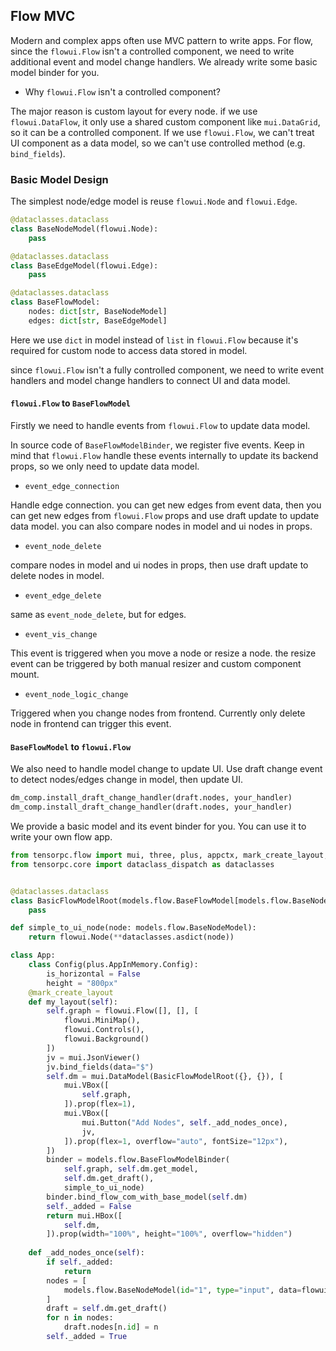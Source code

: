 ## Flow MVC

Modern and complex apps often use MVC pattern to write apps. For flow, since the `flowui.Flow` isn't a controlled component, we need to write additional event and model change handlers. We already write some basic model binder for you.

* Why `flowui.Flow` isn't a controlled component?

The major reason is custom layout for every node. if we use `flowui.DataFlow`, it only use a shared custom component like `mui.DataGrid`, so it can be a controlled component. If we use `flowui.Flow`, we can't treat UI component as a data model, so we can't use controlled method (e.g. `bind_fields`).

### Basic Model Design

The simplest node/edge model is reuse `flowui.Node` and `flowui.Edge`.

```py
@dataclasses.dataclass
class BaseNodeModel(flowui.Node):
    pass

@dataclasses.dataclass
class BaseEdgeModel(flowui.Edge):
    pass

@dataclasses.dataclass
class BaseFlowModel:
    nodes: dict[str, BaseNodeModel]
    edges: dict[str, BaseEdgeModel]

```

Here we use `dict` in model instead of `list` in `flowui.Flow` because it's required for custom node to access data stored in model.

since `flowui.Flow` isn't a fully controlled component, we need to write event handlers and model change handlers to connect UI and data model.

#### `flowui.Flow` to `BaseFlowModel`

Firstly we need to handle events from `flowui.Flow` to update data model.

In source code of `BaseFlowModelBinder`, we register five events. Keep in mind that `flowui.Flow` handle these events internally to update its backend props, so we only need to update data model.

* `event_edge_connection`

Handle edge connection. you can get new edges from event data, then you can get new edges from `flowui.Flow` props and use draft update to update data model. you can also compare nodes in model and ui nodes in props.

* `event_node_delete`

compare nodes in model and ui nodes in props, then use draft update to delete nodes in model.

* `event_edge_delete` 

same as `event_node_delete`, but for edges.

* `event_vis_change`

This event is triggered when you move a node or resize a node. the resize event can be triggered by both manual resizer and custom component mount.

* `event_node_logic_change`

Triggered when you change nodes from frontend. Currently only delete node in frontend can trigger this event.

#### `BaseFlowModel` to `flowui.Flow`

We also need to handle model change to update UI. Use draft change event to detect nodes/edges change in model, then update UI.

```py
dm_comp.install_draft_change_handler(draft.nodes, your_handler)
dm_comp.install_draft_change_handler(draft.nodes, your_handler)
```

We provide a basic model and its event binder for you. You can use it to write your own flow app.

```Python
from tensorpc.flow import mui, three, plus, appctx, mark_create_layout, flowui, models
from tensorpc.core import dataclass_dispatch as dataclasses


@dataclasses.dataclass
class BasicFlowModelRoot(models.flow.BaseFlowModel[models.flow.BaseNodeModel, models.flow.BaseEdgeModel]):
    pass 

def simple_to_ui_node(node: models.flow.BaseNodeModel):
    return flowui.Node(**dataclasses.asdict(node))

class App:
    class Config(plus.AppInMemory.Config):
        is_horizontal = False
        height = "800px"
    @mark_create_layout
    def my_layout(self):
        self.graph = flowui.Flow([], [], [
            flowui.MiniMap(),
            flowui.Controls(),
            flowui.Background()
        ])
        jv = mui.JsonViewer()
        jv.bind_fields(data="$")
        self.dm = mui.DataModel(BasicFlowModelRoot({}, {}), [
            mui.VBox([
                self.graph,
            ]).prop(flex=1),
            mui.VBox([
                mui.Button("Add Nodes", self._add_nodes_once),
                jv,
            ]).prop(flex=1, overflow="auto", fontSize="12px"),
        ])
        binder = models.flow.BaseFlowModelBinder(
            self.graph, self.dm.get_model, 
            self.dm.get_draft(), 
            simple_to_ui_node)
        binder.bind_flow_com_with_base_model(self.dm)
        self._added = False
        return mui.HBox([
            self.dm,
        ]).prop(width="100%", height="100%", overflow="hidden")
    
    def _add_nodes_once(self):
        if self._added:
            return 
        nodes = [
            models.flow.BaseNodeModel(id="1", type="input", data=flowui.NodeData(label="Drag me and see change"), position=flowui.XYPosition(0, 0)),
        ]
        draft = self.dm.get_draft()
        for n in nodes:
            draft.nodes[n.id] = n
        self._added = True

```